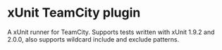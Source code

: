 # xUnit TeamCity plugin
A xUnit runner for TeamCity. Supports tests written with xUnit 1.9.2 and 2.0.0, also supports wildcard include and exclude patterns.
